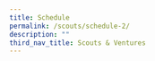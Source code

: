 ```yaml
---
title: Schedule
permalink: /scouts/schedule-2/
description: ""
third_nav_title: Scouts & Ventures
---
```

